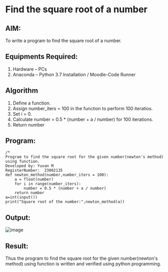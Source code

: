 # Find the square root of a number

## AIM:
To write a program to find the square root of a number.

## Equipments Required:
1. Hardware – PCs
2. Anaconda – Python 3.7 Installation / Moodle-Code Runner

## Algorithm
1. Define a function.
2. Assign number_iters = 100 in the function to perform 100 iteratios.
3. Set i = 0.
4. Calculate  number = 0.5 * (number + a / number) for 100 iterations.
5. Return number

## Program:
```
/*
Program to find the square root for the given number(newton's method) using function.
Developed by: Yuvan M
RegisterNumber:  23002135
def newton_method(number,number_iters = 100):
    a = float(number)
    for i in range(number_iters):
        number = 0.5 * (number + a / number)
    return number
a=int(input())
print("Square root of the number:",newton_method(a))
```
## Output:
![image](https://github.com/Yuvan291205/Square-root-of-a-number/assets/138849170/a79c7c02-4af4-4410-b4d6-7619ccd054c1)




## Result:
Thus the program to find the square root for the given number(newton's method) using function is written and verified using python programming.
